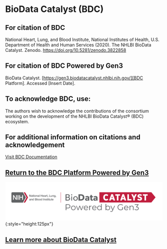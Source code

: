 # BioData Catalyst (BDC)

## For citation of BDC
National Heart, Lung, and Blood Institute, National Institutes of Health, U.S. Department of Health and Human Services (2020). The NHLBI BioData Catalyst. Zenodo. https://doi.org/10.5281/zenodo.3822858


## For citation of BDC Powered by Gen3

BioData Catalyst. [https://gen3.biodatacatalyst.nhlbi.nih.gov/][BDC Platform]. Accessed [Insert Date].

## To acknowledge BDC, use:

The authors wish to acknowledge the contributions of the consortium working on the development of the NHLBI BioData Catalyst® (BDC) ecosystem.

## For additional information on citations and acknowledgement

[Visit BDC Documentation][BDC Documentation]

## [Return to the BDC Platform Powered by Gen3][BDC Platform]

![BDCat Logo][img BDCat logo]{:style="height:125px"}

## [Learn more about BioData Catalyst][Org website]



<!-- Links and Images -->
[BDC Documentation]: https://bdcatalyst.gitbook.io/biodata-catalyst-documentation/community/citation-and-acknowledgement
[BDC Platform]: https://gen3.biodatacatalyst.nhlbi.nih.gov/
[Gen3.org]: https://gen3.org/
[img BDCat logo]: ./img/BDCat-logo.png
[img Gen3 logo]: ./img/gen3blue.png
[Org website]: https://biodatacatalyst.nhlbi.nih.gov/
<!--
[doi link]:
[pmid link]:
[pmcid link]:
-->
